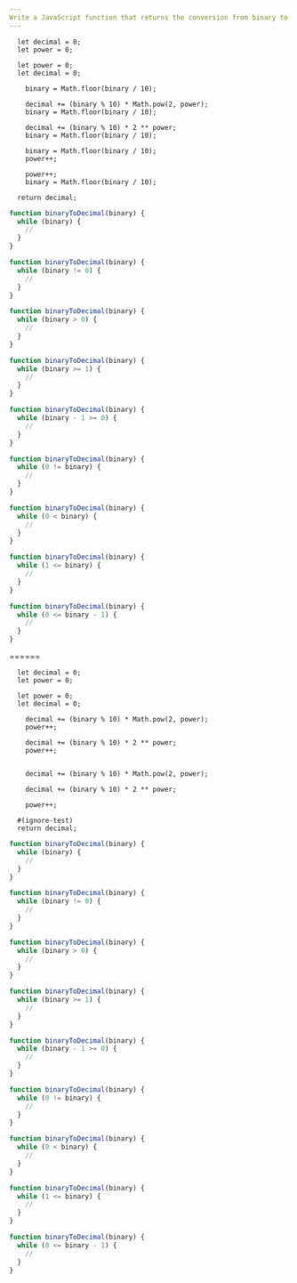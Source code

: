```yaml
---
Write a JavaScript function that returns the conversion from binary to decimal using a "while" loop.
---
```


```initial
  let decimal = 0;
  let power = 0;
```

```initial
  let power = 0;
  let decimal = 0;
```

```transformation
    binary = Math.floor(binary / 10);
```

```transformation
    decimal += (binary % 10) * Math.pow(2, power);
    binary = Math.floor(binary / 10);
```

```transformation
    decimal += (binary % 10) * 2 ** power;
    binary = Math.floor(binary / 10);
```

```transformation
    binary = Math.floor(binary / 10);
    power++;
```

```transformation
    power++;
    binary = Math.floor(binary / 10);
```

```final
  return decimal;
```

```js
function binaryToDecimal(binary) {
  while (binary) {
    //
  }
}
```

```js
function binaryToDecimal(binary) {
  while (binary != 0) {
    //
  }
}
```

```js
function binaryToDecimal(binary) {
  while (binary > 0) {
    //
  }
}
```

```js
function binaryToDecimal(binary) {
  while (binary >= 1) {
    //
  }
}
```

```js
function binaryToDecimal(binary) {
  while (binary - 1 >= 0) {
    //
  }
}
```

```js
function binaryToDecimal(binary) {
  while (0 != binary) {
    //
  }
}
```

```js
function binaryToDecimal(binary) {
  while (0 < binary) {
    //
  }
}
```

```js
function binaryToDecimal(binary) {
  while (1 <= binary) {
    //
  }
}
```

```js
function binaryToDecimal(binary) {
  while (0 <= binary - 1) {
    //
  }
}
```

======

```initial
  let decimal = 0;
  let power = 0;
```

```initial
  let power = 0;
  let decimal = 0;
```

```transformation
    decimal += (binary % 10) * Math.pow(2, power);
    power++;
```

```transformation
    decimal += (binary % 10) * 2 ** power;
    power++;
```

```transformation

```

```transformation
    decimal += (binary % 10) * Math.pow(2, power);
```

```transformation
    decimal += (binary % 10) * 2 ** power;
```

```transformation
    power++;
```

```final
  #(ignore-test)
  return decimal;
```

```js
function binaryToDecimal(binary) {
  while (binary) {
    //
  }
}
```

```js
function binaryToDecimal(binary) {
  while (binary != 0) {
    //
  }
}
```

```js
function binaryToDecimal(binary) {
  while (binary > 0) {
    //
  }
}
```

```js
function binaryToDecimal(binary) {
  while (binary >= 1) {
    //
  }
}
```

```js
function binaryToDecimal(binary) {
  while (binary - 1 >= 0) {
    //
  }
}
```

```js
function binaryToDecimal(binary) {
  while (0 != binary) {
    //
  }
}
```

```js
function binaryToDecimal(binary) {
  while (0 < binary) {
    //
  }
}
```

```js
function binaryToDecimal(binary) {
  while (1 <= binary) {
    //
  }
}
```

```js
function binaryToDecimal(binary) {
  while (0 <= binary - 1) {
    //
  }
}
```
